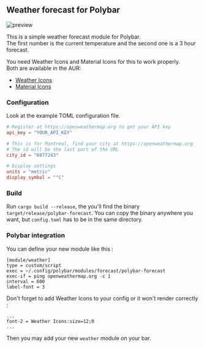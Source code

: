 ## Weather forecast for Polybar
![preview](https://github.com/kamek-pf/polybar-forecast/blob/master/screenshots/preview.png)

This is a simple weather forecast module for Polybar. \
The first number is the current temperature and the second one is a 3 hour forecast.

You need Weather Icons and Material Icons for this to work properly. \
Both are available in the AUR:
- [Weather Icons](https://aur.archlinux.org/packages/ttf-weather-icons/)
- [Material Icons](https://aur.archlinux.org/packages/ttf-material-icons/)

### Configuration
Look at the example TOML configuration file.

```toml
# Register at https://openweathermap.org to get your API key
api_key = "YOUR_API_KEY"

# This is for Montreal, find your city at https://openweathermap.org
# The id will be the last part of the URL
city_id = "6077243"

# Display settings
units = "metric"
display_symbol = "°C"
```

### Build
Run `cargo build --release`, the you'll find the binary `target/release/polybar-forecast`.
You can copy the binary anywhere you want, but `config.toml` has to be in the same directory.

### Polybar integration
You can define your new module like this :

```
[module/weather]
type = custom/script
exec = ~/.config/polybar/modules/forecast/polybar-forecast
exec-if = ping openweathermap.org -c 1
interval = 600
label-font = 3
```
Don't forget to add Weather Icons to your config or it won't render correctly :
```
...
font-2 = Weather Icons:size=12;0
...
```

Then you may add your new `weather` module on your bar.
